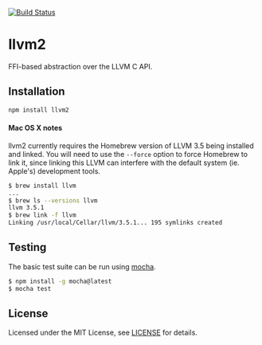 [![Build Status][travis-image]][travis-url]

# llvm2

FFI-based abstraction over the LLVM C API.

## Installation

```sh
npm install llvm2
```

#### Mac OS X notes

llvm2 currently requires the Homebrew version of LLVM 3.5 being installed and linked. You will need to use the `--force` option to force Homebrew to link it, since linking this LLVM can interfere with the default system (ie. Apple's) development tools.

```sh
$ brew install llvm
...
$ brew ls --versions llvm
llvm 3.5.1
$ brew link -f llvm
Linking /usr/local/Cellar/llvm/3.5.1... 195 symlinks created
```

## Testing

The basic test suite can be run using [mocha](http://mochajs.org/).

```sh
$ npm install -g mocha@latest
$ mocha test
```

## License

Licensed under the MIT License, see [LICENSE](LICENSE) for details.

[travis-image]: https://img.shields.io/travis/dirk/llvm2/master.svg?style=flat-square
[travis-url]: https://travis-ci.org/dirk/llvm2

